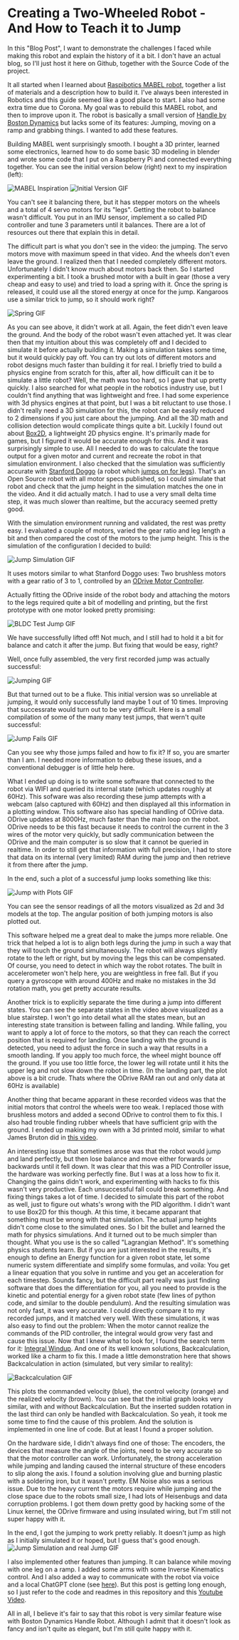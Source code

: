 # Creating a Two-Wheeled Robot - And How to Teach it to Jump
In this "Blog Post", I want to demonstrate the challenges I faced while making this robot and explain the history of it a bit. I don't have an actual blog, so I'll just host it here on Github, together with the Source Code of the project.

It all started when I learned about [Raspibotics MABEL robot](https://raspibotics.wixsite.com/pibotics-blog/post/01-build-a-self-balancing-robot-with-legs-boston-dynamics-handle-inspired), together a list of materials and a description how to build it. I've always been interested in Robotics and this guide seemed like a good place to start. I also had some extra time due to Corona. My goal was to rebuild this MABEL robot, and then to improve upon it. The robot is basically a small version of [Handle by Boston Dynamics](https://www.youtube.com/watch?v=-7xvqQeoA8c) but lacks some of its features: Jumping, moving on a ramp and grabbing things. I wanted to add these features.

Building MABEL went surprisingly smooth. I bought a 3D printer, learned some electronics, learned how to do some basic 3D modeling in blender and wrote some code that I put on a Raspberry Pi and connected everything together. You can see the initial version below (right) next to my inspiration (left):

![MABEL Inspiration](https://8gadgetpack.net/milana/mabel2.jpg)
![Initial Version GIF](https://8gadgetpack.net/milana/mabel_copy3.gif)

You can't see it balancing there, but it has stepper motors on the wheels and a total of 4 servo motors for its "legs". Getting the robot to balance wasn't difficult. You put in an IMU sensor, implement a so called PID controller and tune 3 parameters until it balances. There are a lot of resources out there that explain this in detail.

The difficult part is what you don't see in the video: the jumping. The servo motors move with maximum speed in that video. And the wheels don't even leave the ground. I realized then that I needed completely different motors. Unfortunately I didn't know much about motors back then. So I started experimenting a bit. I took a brushed motor with a built in gear (those a very cheap and easy to use) and tried to load a spring with it. Once the spring is released, it could use all the stored energy at once for the jump. Kangaroos use a similar trick to jump, so it should work right? 

![Spring GIF](https://8gadgetpack.net/milana/spring.gif)

As you can see above, it didn't work at all. Again, the feet didn't even leave the ground. And the body of the robot wasn't even attached yet. It was clear then that my intuition about this was completely off and I decided to simulate it before actually building it. Making a simulation takes some time, but it would quickly pay off. You can try out lots of different motors and robot designs much faster than building it for real. I briefly tried to build a physics engine from scratch for this, after all, how difficuilt can it be to simulate a little robot? Well, the math was too hard, so I gave that up pretty quickly. I also searched for what people in the robotics industry use, but I couldn't find anything that was lightweight and free. I had some experience with 3d physics engines at that point, but I was a bit reluctant to use those. I didn't really need a 3D simulation for this, the robot can be easily reduced to 2 dimensions if you just care about the jumping. And all the 3D math and collision detection would complicate things quite a bit. Luckily I found out about [Box2D](https://box2d.org/), a lightweight 2D physics engine. It's primarily made for games, but I figured it would be accurate enough for this. And it was surprisingly simple to use. All I needed to do was to calculate the torque output for a given motor and current and recreate the robot in that simulation environment. I also checked that the simulation was sufficiently accurate with [Stanford Doggo](https://github.com/Nate711/StanfordDoggoProject) (a robot which [jumps on for legs](https://www.youtube.com/watch?v=YeUpceVrUfg)). That's an Open Source robot with all motor specs published, so I could simulate that robot and check that the jump height in the simulation matches the one in the video. And it did actually match. I had to use a very small delta time step, it was much slower than realtime, but the accuracy seemed pretty good.

With the simulation environment running and validated, the rest was pretty easy. I evaluated a couple of motors, varied the gear ratio and leg length a bit and then compared the cost of the motors to the jump height. This is the simulation of the configuration I decided to build: 

![Jump Simulation GIF](https://8gadgetpack.net/milana/sim_only2.gif)

It uses motors similar to what Stanford Doggo uses: Two brushless motors with a gear ratio of 3 to 1, controlled by an [ODrive Motor Controller](https://odriverobotics.com/).

Actually fitting the ODrive inside of the robot body and attaching the motors to the legs required quite a bit of modelling and printing, but the first prototype with one motor looked pretty promising:

![BLDC Test Jump GIF](https://8gadgetpack.net/milana/bldc_proto_jump2.gif)

We have successfully lifted off! Not much, and I still had to hold it a bit for balance and catch it after the jump. But fixing that would be easy, right?

Well, once fully assembled, the very first recorded jump was actually successful:

![Jumping GIF](https://8gadgetpack.net/milana/bldc_jump2.gif)

But that turned out to be a fluke. This initial version was so unreliable at jumping, it would only successfully land maybe 1 out of 10 times. Improving that successrate would turn out to be very difficult. Here is a small compilation of some of the many many test jumps, that wern't quite successful:

![Jump Fails GIF](https://8gadgetpack.net/milana/jump_fails8.gif)

Can you see why those jumps failed and how to fix it? If so, you are smarter than I am. I needed more information to debug these issues, and a conventional debugger is of little help here.

What I ended up doing is to write some software that connected to the robot via WIFI and queried its internal state (which updates roughly at 60Hz). This sofware was also recording these jump attempts with a webcam (also captured with 60Hz) and then displayed all this information in a plotting window. This software also has special handling of ODrive data. ODrive updates at 8000Hz, much faster than the main loop on the robot. ODrive needs to be this fast because it needs to control the current in the 3 wires of the motor very quickly, but sadly communication between the ODrive and the main computer is so slow that it cannot be queried in realtime. In order to still get that information with full precision, I had to store that data on its internal (very limited) RAM during the jump and then retrieve it from there after the jump.

In the end, such a plot of a successful jump looks something like this:

![Jump with Plots GIF](https://8gadgetpack.net/milana/jump_plot3.gif)

You can see the sensor readings of all the motors visualized as 2d and 3d models at the top. The angular position of both jumping motors is also plotted out.

This software helped me a great deal to make the jumps more reliable. One trick that helped a lot is to align both legs during the jump in such a way that they will touch the ground simultaneously. The robot will always slightly rotate to the left or right, but by moving the legs this can be compensated. Of course, you need to detect in which way the robot rotates. The built in accelerometer won't help here, you are weightless in free fall. But if you query a gyroscope with around 400Hz and make no mistakes in the 3d rotation math, you get pretty accurate results.

Another trick is to explicitly separate the time during a jump into different states. You can see the separate states in the video above visualized as a blue stairstep. I won't go into detail what all the states mean, but an interesting state transition is between falling and landing. While falling, you want to apply a lot of force to the motors, so that they can reach the correct position that is required for landing. Once landing with the ground is detected, you need to adjust the force in such a way that results in a smooth landing. If you apply too much force, the wheel might bounce off the ground. If you use too little force, the lower leg will rotate until it hits the upper leg and not slow down the robot in time. (In the landing part, the plot above is a bit crude. Thats where the ODrive RAM ran out and only data at 60Hz is available)

Another thing that became apparant in these recorded videos was that the initial motors that control the wheels were too weak. I replaced those with brushless motors and added a second ODrive to control them to fix this. I also had trouble finding rubber wheels that have sufficient grip with the ground. I ended up making my own with a 3d printed mold, similar to what James Bruton did in [this video](https://youtu.be/eKZIJwJBjEs?t=540).

An interesting issue that sometimes arose was that the robot would jump and land perfectly, but then lose balance and move either forwards or backwards until it fell down. It was clear that this was a PID Controller issue, the hardware was working perfectly fine. But I was at a loss how to fix it. Changing the gains didn't work, and experimenting with hacks to fix this wasn't very productive. Each unsuccessful fall could break something. And fixing things takes a lot of time. I decided to simulate this part of the robot as well, just to figure out whats's wrong with the PID algorithm. I didn't want to use Box2D for this though. At this time, it became apparant that something must be wrong with that simulation. The actual jump heights didn't come close to the simulated ones. So I bit the bullet and learned the math for physics simulations. And it turned out to be much simpler than thought. What you use is the so called "Lagrangian Method". It's something physics students learn. But if you are just interested in the results, it's enough to define an Energy function for a given robot state, let some numeric system differentiate and simplify some formulas, and voila: You get a linear equation that you solve in runtime and you get an acceleration for each timestep. Sounds fancy, but the difficult part really was just finding software that does the differentiation for you, all you need to provide is the kinetic and potential energy for a given robot state (few lines of python code, and similar to the double pendulum). And the resulting simulation was not only fast, it was very accurate. I could directly compare it to my recorded jumps, and it matched very well. With these simulations, it was also easy to find out the problem: When the motor cannot realize the commands of the PID controller, the integral would grow very fast and cause this issue. Now that I knew what to look for, I found the search term for it: [Integral Windup](https://en.wikipedia.org/wiki/Integral_windup). And one of its well known solutions, Backcalculation, worked like a charm to fix this. I made a little demonstration here that shows Backcalculation in action (simulated, but very similar to reality):

![Backcalculation GIF](https://8gadgetpack.net/milana/backcalculation.gif)

This plots the commanded velocity (blue), the control velocity (orange) and the realized velocity (brown).
You can see that the initial graph looks very similar, with and without Backcalculation. But the inserted sudden rotation in the last third can only be handled with Backcalculation. So yeah, it took me some time to find the cause of this problem. And the solution is implemented in one line of code. But at least I found a proper solution.

On the hardware side, I didn't always find one of those: The encoders, the devices that measure the angle of the joints, need to be very accurate so that the motor controller can work. Unfortunately, the strong acceleration while jumping and landing caused the internal structure of these encoders to slip along the axis. I found a solution involving glue and burning plastic with a soldering iron, but it wasn't pretty. EM Noise also was a serious issue. Due to the heavy current the motors require while jumping and the close space due to the robots small size, I had lots of Heisenbugs and data corruption problems. I got them down pretty good by hacking some of the Linux kernel, the ODrive firmware and using insulated wiring, but I'm still not super happy with it.

In the end, I got the jumping to work pretty reliably. It doesn't jump as high as I initially simulated it or hoped, but I guess that's good enough.
![Jump Simulation and real Jump GIF](https://8gadgetpack.net/milana/sim5.webp)

I also implemented other features than jumping. It can balance while moving with one leg on a ramp. I added some arms with some Inverse Kinematics control. And I also added a way to communicate with the robot via voice and a local ChatGPT clone (see [here](https://www.youtube.com/watch?v=1e_AJBxF1MY)). But this post is getting long enough, so I just refer to the code and readmes in this repository and this [Youtube Video](https://www.youtube.com/watch?v=lOAjTAtRaGs).

All in all, I believe it's fair to say that this robot is very similar feature wise with Boston Dynamics Handle Robot. Although I admit that it doesn't look as fancy and isn't quite as elegant, but I'm still quite happy with it.


